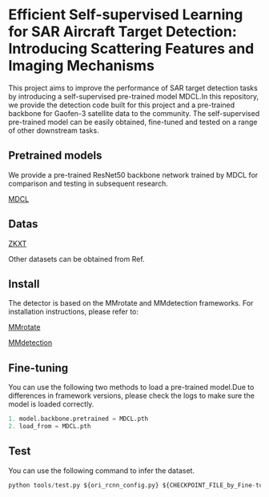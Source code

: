 # Efficient Self-supervised Learning for SAR Aircraft Target Detection: Introducing Scattering Features and Imaging Mechanisms
This project aims to improve the performance of SAR target detection tasks by introducing a self-supervised pre-trained model MDCL.In this repository, we provide the detection code built for this project and a pre-trained backbone for Gaofen-3 satellite data to the community. The self-supervised pre-trained model can be easily obtained, fine-tuned and tested on a range of other downstream tasks.
## Pretrained models
We provide a pre-trained ResNet50 backbone network trained by MDCL for comparison and testing in subsequent research.

[MDCL](https://pan.baidu.com/s/1TsAuIyOthmuhpSp2g1CjLg?pwd=fp91)
## Datas
[ZKXT](https://github.com/xiayang-xiao/Dataset-zkxt)

Other datasets can be obtained from Ref.

## Install
The detector is based on the MMrotate and MMdetection frameworks. For installation instructions, please refer to:

[MMrotate](https://github.com/open-mmlab/mmrotate)

[MMdetection](https://github.com/open-mmlab/mmdetection)

## Fine-tuning
You can use the following two methods to load a pre-trained model.Due to differences in framework versions, please check the logs to make sure the model is loaded correctly.
```python
1. model.backbone.pretrained = MDCL.pth
2. load_from = MDCL.pth
```

## Test
You can use the following command to infer the dataset.

```python
python tools/test.py ${ori_rcnn_config.py} ${CHECKPOINT_FILE_by_Fine-tuning} [optional arguments]
```
